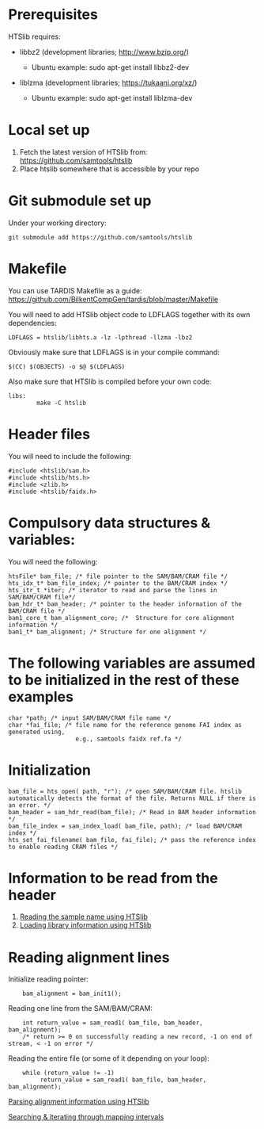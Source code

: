 # Prerequisites

HTSlib requires:

 * libbz2 (development libraries; http://www.bzip.org/)
	* Ubuntu example:
	sudo apt-get install libbz2-dev

 * liblzma (development libraries; https://tukaani.org/xz/)
	* Ubuntu example:
	sudo apt-get install liblzma-dev


# Local set up

1. Fetch the latest version of HTSlib from: https://github.com/samtools/htslib
2. Place htslib somewhere that is accessible by your repo

# Git submodule set up

Under your working directory:

`git submodule add https://github.com/samtools/htslib`

# Makefile

You can use TARDIS Makefile as a guide: https://github.com/BilkentCompGen/tardis/blob/master/Makefile

You will need to add HTSlib object code to LDFLAGS together with its own dependencies:

`LDFLAGS = htslib/libhts.a -lz -lpthread -llzma -lbz2`

Obviously make sure that LDFLAGS is in your compile command:

`$(CC) $(OBJECTS) -o $@ $(LDFLAGS)`

Also make sure that HTSlib is compiled before your own code:

```
libs:
        make -C htslib
```

# Header files

You will need to include the following:

```
#include <htslib/sam.h>
#include <htslib/hts.h>
#include <zlib.h>
#include <htslib/faidx.h>
```

# Compulsory data structures & variables:

You will need the following:

```
htsFile* bam_file; /* file pointer to the SAM/BAM/CRAM file */
hts_idx_t* bam_file_index; /* pointer to the BAM/CRAM index */
hts_itr_t *iter; /* iterator to read and parse the lines in SAM/BAM/CRAM file*/
bam_hdr_t* bam_header; /* pointer to the header information of the BAM/CRAM file */
bam1_core_t bam_alignment_core; /*  Structure for core alignment information */
bam1_t* bam_alignment; /* Structure for one alignment */
```

# The following variables are assumed to be initialized in the rest of these examples

```
char *path; /* input SAM/BAM/CRAM file name */
char *fai_file; /* file name for the reference genome FAI index as generated using, 
                   e.g., samtools faidx ref.fa */
```

# Initialization

```
bam_file = hts_open( path, "r"); /* open SAM/BAM/CRAM file. htslib automatically detects the format of the file. Returns NULL if there is an error. */
bam_header = sam_hdr_read(bam_file); /* Read in BAM header information */ 
bam_file_index = sam_index_load( bam_file, path); /* load BAM/CRAM index */
hts_set_fai_filename( bam_file, fai_file); /* pass the reference index to enable reading CRAM files */
```

# Information to be read from the header

1. [Reading the sample name using HTSlib](https://github.com/calkan/docwiki/blob/main/htslib/readsamplename.md)
2. [Loading library information using HTSlib](https://github.com/calkan/docwiki/blob/main/htslib/loadlibraryinfo.md)

# Reading alignment lines

Initialize reading pointer:

```
    bam_alignment = bam_init1();
```

Reading one line from the SAM/BAM/CRAM:

```
    int return_value = sam_read1( bam_file, bam_header, bam_alignment);
    /* return >= 0 on successfully reading a new record, -1 on end of stream, < -1 on error */
```

Reading the entire file (or some of it depending on your loop):

```
    while (return_value != -1)
         return_value = sam_read1( bam_file, bam_header, bam_alignment);
```

[Parsing alignment information using HTSlib](https://github.com/calkan/docwiki/blob/main/htslib/parsealignment.md)

[Searching & iterating through mapping intervals](https://github.com/calkan/docwiki/blob/main/htslib/searchiterate.md)
